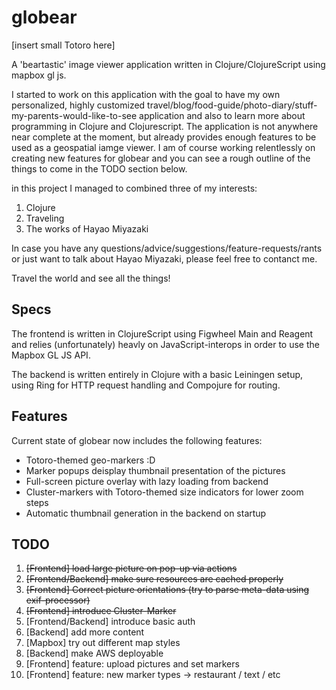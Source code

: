 # globear

[insert small Totoro here]

A 'beartastic' image viewer application written in Clojure/ClojureScript using mapbox gl js. 

I started to work on this application with the goal to have my own personalized, highly customized travel/blog/food-guide/photo-diary/stuff-my-parents-would-like-to-see application and also to learn more about programming in Clojure and Clojurescript. The application is not anywhere near complete at the moment, but already provides enough features to be used as a geospatial iamge viewer. I am of course working relentlessly on creating new features for globear and you can see a rough outline of the things to come in the TODO section below. 

in this project I managed to combined three of my interests:
1. Clojure
2. Traveling 
3. The works of Hayao Miyazaki

In case you have any questions/advice/suggestions/feature-requests/rants or just want to talk about Hayao Miyazaki, please feel free to contanct me. 

Travel the world and see all the things! 

## Specs

The frontend is written in ClojureScript using Figwheel Main and Reagent and relies (unfortunately) heavly on JavaScript-interops in order to use the Mapbox GL JS API. 

The backend is written entirely in Clojure with a basic Leiningen setup, using Ring for HTTP request handling and Compojure for routing.


## Features

Current state of globear now includes the following features:

* Totoro-themed geo-markers :D
* Marker popups deisplay thumbnail presentation of the pictures
* Full-screen picture overlay with lazy loading from backend
* Cluster-markers with Totoro-themed size indicators for lower zoom steps
* Automatic thumbnail generation in the backend on startup

## TODO

1. ~~[Frontend] load large picture on pop-up via actions~~
2. ~~[Frontend/Backend] make sure resources are cached properly~~
3. ~~[Frontend] Correct picture orientations (try to parse meta-data using exif-processor)~~
4. ~~[Frontend] introduce Cluster-Marker~~
5. [Frontend/Backend] introduce basic auth
6. [Backend] add more content
7. [Mapbox] try out different map styles 
8. [Backend] make AWS deployable
9. [Frontend] feature: upload pictures and set markers 
10. [Frontend] feature: new marker types -> restaurant / text / etc 
